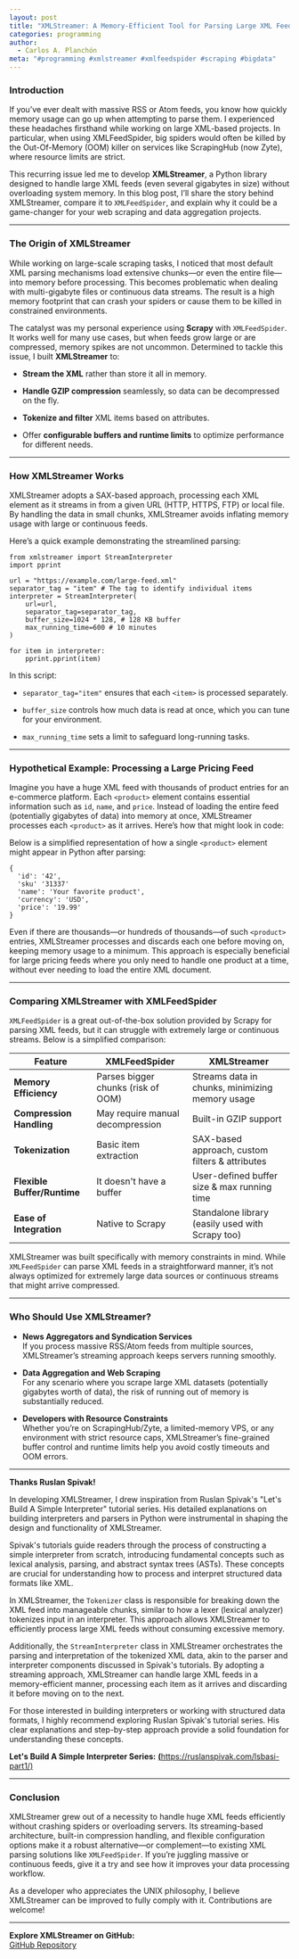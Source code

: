```yaml
---
layout: post
title: "XMLStreamer: A Memory-Efficient Tool for Parsing Large XML Feeds"
categories: programming
author:
  - Carlos A. Planchón
meta: "#programming #xmlstreamer #xmlfeedspider #scraping #bigdata"
---
```

### Introduction

If you’ve ever dealt with massive RSS or Atom feeds, you know how quickly memory usage can go up when attempting to parse them. I experienced these headaches firsthand while working on large XML-based projects. In particular, when using XMLFeedSpider, big spiders would often be killed by the Out-Of-Memory (OOM) killer on services like ScrapingHub (now Zyte), where resource limits are strict.

This recurring issue led me to develop **XMLStreamer**, a Python library designed to handle large XML feeds (even several gigabytes in size) without overloading system memory. In this blog post, I’ll share the story behind XMLStreamer, compare it to `XMLFeedSpider`, and explain why it could be a game-changer for your web scraping and data aggregation projects.

* * *

### The Origin of XMLStreamer

While working on large-scale scraping tasks, I noticed that most default XML parsing mechanisms load extensive chunks—or even the entire file—into memory before processing. This becomes problematic when dealing with multi-gigabyte files or continuous data streams. The result is a high memory footprint that can crash your spiders or cause them to be killed in constrained environments.

The catalyst was my personal experience using **Scrapy** with `XMLFeedSpider`. It works well for many use cases, but when feeds grow large or are compressed, memory spikes are not uncommon. Determined to tackle this issue, I built **XMLStreamer** to:

*   **Stream the XML** rather than store it all in memory.
    
*   **Handle GZIP compression** seamlessly, so data can be decompressed on the fly.
    
*   **Tokenize and filter** XML items based on attributes.
    
*   Offer **configurable buffers and runtime limits** to optimize performance for different needs.
    

* * *

### How XMLStreamer Works

XMLStreamer adopts a SAX-based approach, processing each XML element as it streams in from a given URL (HTTP, HTTPS, FTP) or local file. By handling the data in small chunks, XMLStreamer avoids inflating memory usage with large or continuous feeds.

Here’s a quick example demonstrating the streamlined parsing:

```
from xmlstreamer import StreamInterpreter
import pprint

url = "https://example.com/large-feed.xml"
separator_tag = "item" # The tag to identify individual items
interpreter = StreamInterpreter(
    url=url,
    separator_tag=separator_tag,
    buffer_size=1024 * 128, # 128 KB buffer
    max_running_time=600 # 10 minutes
)

for item in interpreter:
    pprint.pprint(item)
```

In this script:

*   `separator_tag="item"` ensures that each `<item>` is processed separately.
    
*   `buffer_size` controls how much data is read at once, which you can tune for your environment.
    
*   `max_running_time` sets a limit to safeguard long-running tasks.
    

* * *

### Hypothetical Example: Processing a Large Pricing Feed

Imagine you have a huge XML feed with thousands of product entries for an e-commerce platform. Each `<product>` element contains essential information such as `id`, `name`, and `price`. Instead of loading the entire feed (potentially gigabytes of data) into memory at once, XMLStreamer processes each `<product>` as it arrives. Here’s how that might look in code:

Below is a simplified representation of how a single `<product>` element might appear in Python after parsing:

```
{
  'id': '42',
  'sku' '31337'
  'name': 'Your favorite product',
  'currency': 'USD',
  'price': '19.99'
}
```

Even if there are thousands—or hundreds of thousands—of such `<product>` entries, XMLStreamer processes and discards each one before moving on, keeping memory usage to a minimum. This approach is especially beneficial for large pricing feeds where you only need to handle one product at a time, without ever needing to load the entire XML document.

* * *

### Comparing XMLStreamer with XMLFeedSpider

`XMLFeedSpider` is a great out-of-the-box solution provided by Scrapy for parsing XML feeds, but it can struggle with extremely large or continuous streams. Below is a simplified comparison:

| **Feature** | **XMLFeedSpider** | **XMLStreamer** |
| --- | --- | --- |
| **Memory Efficiency** | Parses bigger chunks (risk of OOM) | Streams data in chunks, minimizing memory usage |
| **Compression Handling** | May require manual decompression | Built-in GZIP support |
| **Tokenization** | Basic item extraction | SAX-based approach, custom filters & attributes |
| **Flexible Buffer/Runtime** | It doesn't have a buffer | User-defined buffer size & max running time |
| **Ease of Integration** | Native to Scrapy | Standalone library (easily used with Scrapy too) |

XMLStreamer was built specifically with memory constraints in mind. While `XMLFeedSpider` can parse XML feeds in a straightforward manner, it’s not always optimized for extremely large data sources or continuous streams that might arrive compressed.

* * *

### Who Should Use XMLStreamer?

*   **News Aggregators and Syndication Services**  
    If you process massive RSS/Atom feeds from multiple sources, XMLStreamer’s streaming approach keeps servers running smoothly.
    
*   **Data Aggregation and Web Scraping**  
    For any scenario where you scrape large XML datasets (potentially gigabytes worth of data), the risk of running out of memory is substantially reduced.
    
*   **Developers with Resource Constraints**  
    Whether you’re on ScrapingHub/Zyte, a limited-memory VPS, or any environment with strict resource caps, XMLStreamer’s fine-grained buffer control and runtime limits help you avoid costly timeouts and OOM errors.
    

* * *

**Thanks Ruslan Spivak!**

In developing XMLStreamer, I drew inspiration from Ruslan Spivak's "Let's Build A Simple Interpreter" tutorial series. His detailed explanations on building interpreters and parsers in Python were instrumental in shaping the design and functionality of XMLStreamer.

Spivak's tutorials guide readers through the process of constructing a simple interpreter from scratch, introducing fundamental concepts such as lexical analysis, parsing, and abstract syntax trees (ASTs). These concepts are crucial for understanding how to process and interpret structured data formats like XML.

In XMLStreamer, the `Tokenizer` class is responsible for breaking down the XML feed into manageable chunks, similar to how a lexer (lexical analyzer) tokenizes input in an interpreter. This approach allows XMLStreamer to efficiently process large XML feeds without consuming excessive memory.

Additionally, the `StreamInterpreter` class in XMLStreamer orchestrates the parsing and interpretation of the tokenized XML data, akin to the parser and interpreter components discussed in Spivak's tutorials. By adopting a streaming approach, XMLStreamer can handle large XML feeds in a memory-efficient manner, processing each item as it arrives and discarding it before moving on to the next.

For those interested in building interpreters or working with structured data formats, I highly recommend exploring Ruslan Spivak's tutorial series. His clear explanations and step-by-step approach provide a solid foundation for understanding these concepts.

**Let's Build A Simple Interpreter Series:** [**(**](https://ruslanspivak.com/lsbasi-part1/)[https://ruslanspivak.com/lsbasi-part1/)](https://ruslanspivak.com/lsbasi-part1/)

* * *

### Conclusion

XMLStreamer grew out of a necessity to handle huge XML feeds efficiently without crashing spiders or overloading servers. Its streaming-based architecture, built-in compression handling, and flexible configuration options make it a robust alternative—or complement—to existing XML parsing solutions like `XMLFeedSpider`. If you’re juggling massive or continuous feeds, give it a try and see how it improves your data processing workflow.

As a developer who appreciates the UNIX philosophy, I believe XMLStreamer can be improved to fully comply with it. Contributions are welcome!

* * *

**Explore XMLStreamer on GitHub:**  
[GitHub Repository](https://github.com/your-username/xmlstreamer)
